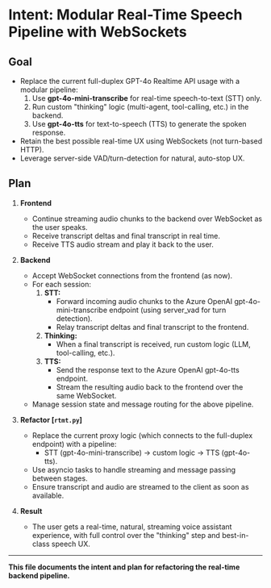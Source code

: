 # Intent: Modular Real-Time Speech Pipeline with WebSockets

## Goal

- Replace the current full-duplex GPT-4o Realtime API usage with a modular pipeline:
  1. Use **gpt-4o-mini-transcribe** for real-time speech-to-text (STT) only.
  2. Run custom "thinking" logic (multi-agent, tool-calling, etc.) in the backend.
  3. Use **gpt-4o-tts** for text-to-speech (TTS) to generate the spoken response.
- Retain the best possible real-time UX using WebSockets (not turn-based HTTP).
- Leverage server-side VAD/turn-detection for natural, auto-stop UX.

## Plan

1. **Frontend**
   - Continue streaming audio chunks to the backend over WebSocket as the user speaks.
   - Receive transcript deltas and final transcript in real time.
   - Receive TTS audio stream and play it back to the user.

2. **Backend**
   - Accept WebSocket connections from the frontend (as now).
   - For each session:
     1. **STT:**
        - Forward incoming audio chunks to the Azure OpenAI gpt-4o-mini-transcribe endpoint (using server_vad for turn detection).
        - Relay transcript deltas and final transcript to the frontend.
     2. **Thinking:**
        - When a final transcript is received, run custom logic (LLM, tool-calling, etc.).
     3. **TTS:**
        - Send the response text to the Azure OpenAI gpt-4o-tts endpoint.
        - Stream the resulting audio back to the frontend over the same WebSocket.
   - Manage session state and message routing for the above pipeline.

3. **Refactor [`rtmt.py`]**
   - Replace the current proxy logic (which connects to the full-duplex endpoint) with a pipeline:
     - STT (gpt-4o-mini-transcribe) → custom logic → TTS (gpt-4o-tts).
   - Use asyncio tasks to handle streaming and message passing between stages.
   - Ensure transcript and audio are streamed to the client as soon as available.

4. **Result**
   - The user gets a real-time, natural, streaming voice assistant experience, with full control over the "thinking" step and best-in-class speech UX.

---

**This file documents the intent and plan for refactoring the real-time backend pipeline.**
